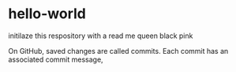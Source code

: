 # hello-world
initilaze this respository with a read me
 queen black pink
 
On GitHub, saved changes are called commits. Each commit has an associated commit message, 

